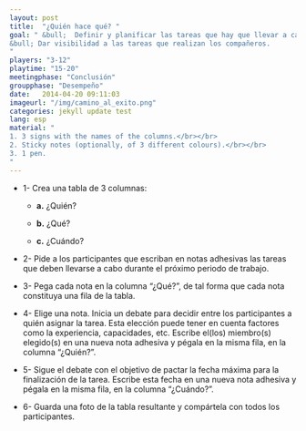 ```yaml
---
layout: post
title:  "¿Quién hace qué? "
goal: " &bull;  Definir y planificar las tareas que hay que llevar a cabo durante el próximo periodo.</br></br>
&bull; Dar visibilidad a las tareas que realizan los compañeros.
"
players: "3-12"
playtime: "15-20"
meetingphase: "Conclusión"
groupphase: "Desempeño"
date:   2014-04-20 09:11:03
imageurl: "/img/camino_al_exito.png"
categories: jekyll update test
lang: esp
material: "
1. 3 signs with the names of the columns.</br></br>
2. Sticky notes (optionally, of 3 different colours).</br></br>
3. 1 pen.
"
---
```

- 1- Crea una tabla de 3 columnas:

	- <b>a.</b> ¿Quién?

	- <b>b.</b> ¿Qué?

	- <b>c.</b> ¿Cuándo?

- 2- Pide a los participantes que escriban en notas adhesivas las tareas que deben llevarse a cabo durante el próximo periodo de trabajo.

- 3- Pega cada nota en la columna “¿Qué?”, de tal forma que cada nota constituya una fila de la tabla.

- 4- Elige una nota. Inicia un debate para decidir entre los participantes a quién asignar la tarea. Esta elección puede tener en cuenta factores como la experiencia, capacidades, etc. Escribe el(los) miembro(s) elegido(s) en una nueva nota adhesiva y pégala en la misma fila, en la columna “¿Quién?”.

- 5- Sigue el debate con el objetivo de pactar la fecha máxima para la finalización de la tarea. Escribe esta fecha en una nueva nota adhesiva y pégala en la misma fila, en la columna “¿Cuándo?”.

- 6- Guarda una foto de la tabla resultante y compártela con todos los participantes.